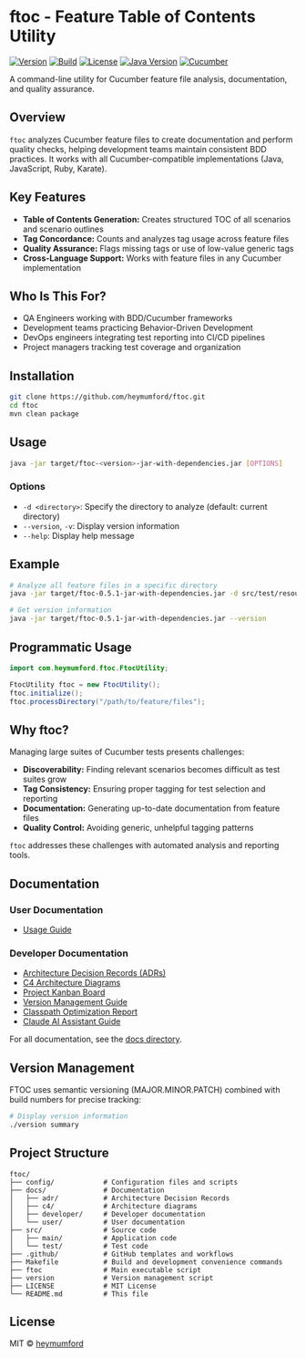 # ftoc - Feature Table of Contents Utility

[![Version](https://img.shields.io/badge/version-0.5.1-brightgreen.svg)](https://github.com/heymumford/ftoc/releases/tag/v0.5.1)
[![Build](https://img.shields.io/badge/build-12-blue.svg)](https://github.com/heymumford/ftoc/actions)
[![License](https://img.shields.io/badge/license-MIT-purple.svg)](LICENSE)
[![Java Version](https://img.shields.io/badge/java-11+-orange.svg)](https://openjdk.java.net/)
[![Cucumber](https://img.shields.io/badge/cucumber-compatible-green.svg)](https://cucumber.io/)

A command-line utility for Cucumber feature file analysis, documentation, and quality assurance.

## Overview

`ftoc` analyzes Cucumber feature files to create documentation and perform quality checks, helping development teams maintain consistent BDD practices. It works with all Cucumber-compatible implementations (Java, JavaScript, Ruby, Karate).

## Key Features

- **Table of Contents Generation:** Creates structured TOC of all scenarios and scenario outlines
- **Tag Concordance:** Counts and analyzes tag usage across feature files
- **Quality Assurance:** Flags missing tags or use of low-value generic tags
- **Cross-Language Support:** Works with feature files in any Cucumber implementation

## Who Is This For?

- QA Engineers working with BDD/Cucumber frameworks
- Development teams practicing Behavior-Driven Development
- DevOps engineers integrating test reporting into CI/CD pipelines
- Project managers tracking test coverage and organization

## Installation

```bash
git clone https://github.com/heymumford/ftoc.git
cd ftoc
mvn clean package
```

## Usage

```bash
java -jar target/ftoc-<version>-jar-with-dependencies.jar [OPTIONS]
```

### Options

- `-d <directory>`: Specify the directory to analyze (default: current directory)
- `--version`, `-v`: Display version information
- `--help`: Display help message

## Example

```bash
# Analyze all feature files in a specific directory
java -jar target/ftoc-0.5.1-jar-with-dependencies.jar -d src/test/resources/features

# Get version information
java -jar target/ftoc-0.5.1-jar-with-dependencies.jar --version
```

## Programmatic Usage

```java
import com.heymumford.ftoc.FtocUtility;

FtocUtility ftoc = new FtocUtility();
ftoc.initialize();
ftoc.processDirectory("/path/to/feature/files");
```

## Why ftoc?

Managing large suites of Cucumber tests presents challenges:

- **Discoverability:** Finding relevant scenarios becomes difficult as test suites grow
- **Tag Consistency:** Ensuring proper tagging for test selection and reporting
- **Documentation:** Generating up-to-date documentation from feature files
- **Quality Control:** Avoiding generic, unhelpful tagging patterns

`ftoc` addresses these challenges with automated analysis and reporting tools.

## Documentation

### User Documentation

- [Usage Guide](docs/user/usage.md)

### Developer Documentation

- [Architecture Decision Records (ADRs)](docs/adr/README.md)
- [C4 Architecture Diagrams](docs/c4/README.md)
- [Project Kanban Board](docs/developer/KANBAN.md)
- [Version Management Guide](docs/developer/VERSION_MANAGEMENT.md)
- [Classpath Optimization Report](docs/developer/CLASSPATH_OPTIMIZATION.md)
- [Claude AI Assistant Guide](docs/developer/CLAUDE.md)

For all documentation, see the [docs directory](docs/README.md).

## Version Management

FTOC uses semantic versioning (MAJOR.MINOR.PATCH) combined with build numbers for precise tracking:

```bash
# Display version information
./version summary
```

## Project Structure

```
ftoc/
├── config/            # Configuration files and scripts
├── docs/              # Documentation
│   ├── adr/           # Architecture Decision Records
│   ├── c4/            # Architecture diagrams
│   ├── developer/     # Developer documentation
│   └── user/          # User documentation
├── src/               # Source code
│   ├── main/          # Application code
│   └── test/          # Test code
├── .github/           # GitHub templates and workflows
├── Makefile           # Build and development convenience commands
├── ftoc               # Main executable script
├── version            # Version management script
├── LICENSE            # MIT License
└── README.md          # This file
```

## License

MIT © [heymumford](https://github.com/heymumford)